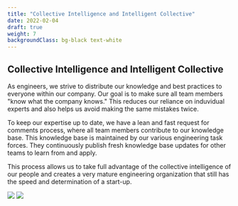 ```yaml
---
title: "Collective Intelligence and Intelligent Collective"
date: 2022-02-04
draft: true
weight: 7
backgroundClass: bg-black text-white
---
```


## Collective Intelligence and Intelligent Collective

As engineers, we strive to distribute our knowledge and best practices to everyone within our company. Our goal is to make sure all team members "know what the company knows." This reduces our reliance on induvidual experts and also helps us avoid making the same mistakes twice.

To keep our expertise up to date, we have a lean and fast request for comments process, where all team members contribute to our knowledge base. This knowledge base is maintained by our various engineering task forces. They continuously publish fresh knowledge base updates for other teams to learn from and apply.

This process allows us to take full advantage of the collective intelligence of our people and creates a very mature engineering organization that still has the speed and determination of a start-up.

![](/img/who-we-are/collective-intelligence-and-intelligent-collective-1.jpg)
![](/img/who-we-are/collective-intelligence-and-intelligent-collective-2.jpg)
